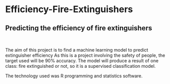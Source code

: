 
<h1> Efficiency-Fire-Extinguishers</h1>

<h2>Predicting the efficiency of fire extinguishers</h2>
<br>
<p>The aim of this project is to find a machine learning model to predict extinguisher efficiency
As this is a project involving the safety of people, the target used will be 90% accuracy.
The model will produce a result of one class: fire extinguished or not, so it is a supervised
classification model.
</p>
<p>The technology used was R programming and statistics software.</p>